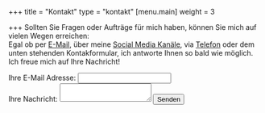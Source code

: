 +++
title = "Kontakt"
type = "kontakt"
[menu.main]
weight = 3

+++
Sollten Sie Fragen oder Aufträge für mich haben, können Sie mich auf vielen Wegen erreichen:<br>
Egal ob per <a href="mailto:mariafrank57@gmail.com" title="Öffnen eines E-Mail Programm für das Erstellen Ihrer Nachricht">E-Mail</a>, über meine <a href="#footer">Social Media Kanäle</a>, via <a href="tel:+4917681329681" title="Öffnen eines Telefon-Programms für die Durchführung eines Anrufs">Telefon</a> oder dem unten stehenden Kontakformular, ich antworte Ihnen so bald wie möglich.<br>
Ich freue mich auf Ihre Nachricht!<br>

<form
  action="https://formspree.io/f/xnqrbkzq"
  method="POST"
>
  <label>
    Ihre E-Mail Adresse:
    <input type="email" name="email">
  </label>
  <br>
  <label>
    Ihre Nachricht:
    <textarea name="message"></textarea>
  </label>
  <button type="submit">Senden</button>
</form>
